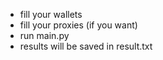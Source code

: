 - fill your wallets
- fill your proxies (if you want)
- run main.py
- results will be saved in result.txt
